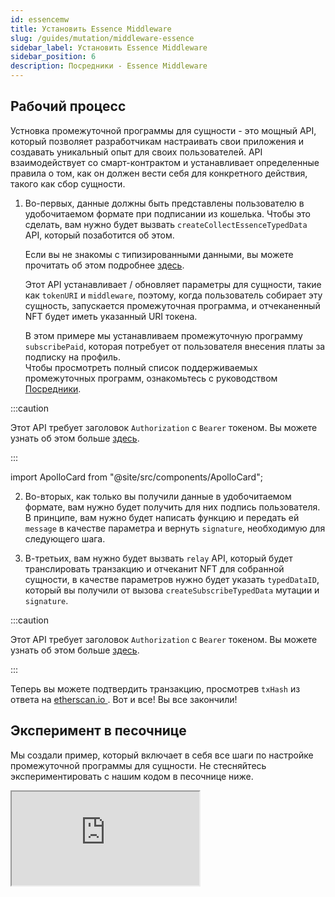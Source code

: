```yaml
---
id: essencemw
title: Установить Essence Middleware
slug: /guides/mutation/middleware-essence
sidebar_label: Установить Essence Middleware
sidebar_position: 6
description: Посредники - Essence Middleware
---
```


## Рабочий процесс

Устновка промежуточной программы для сущности - это мощный API, который позволяет разработчикам настраивать свои приложения и создавать уникальный опыт для своих пользователей. API взаимодействует со смарт-контрактом и устанавливает определенные правила о том, как он должен вести себя для конкретного действия, такого как сбор сущности.

1. Во-первых, данные должны быть представлены пользователю в удобочитаемом формате при подписании из кошелька. Чтобы это сделать, вам нужно будет вызвать `createCollectEssenceTypedData` API, который позаботится об этом.

   Если вы не знакомы с типизированными данными, вы можете прочитать об этом подробнее [здесь](https://eips.ethereum.org/EIPS/eip-712).

   Этот API устанавливает / обновляет параметры для сущности, такие как `tokenURI` и `middleware`, поэтому, когда пользователь собирает эту сущность, запускается промежуточная программа, и отчеканенный NFT будет иметь указанный URI токена.

   В этом примере мы устанавливаем промежуточную программу `subscribePaid`, которая потребует от пользователя внесения платы за подписку на профиль.<br/>
   Чтобы просмотреть полный список поддерживаемых промежуточных программ, ознакомьтесь с руководством [Посредники](/concepts/middleware).

:::caution

Этот API требует заголовок `Authorization` с `Bearer` токеном. Вы можете узнать об этом больше [здесь](/api/user-login).

:::

import ApolloCard from "@site/src/components/ApolloCard";

<ApolloCard queryName="createSetEssenceDataTypedData" />

2. Во-вторых, как только вы получили данные в удобочитаемом формате, вам нужно будет получить для них подпись пользователя. В принципе, вам нужно будет написать функцию и передать ей `message` в качестве параметра и вернуть `signature`, необходимую для следующего шага.

3. В-третьих, вам нужно будет вызвать `relay` API, который будет транслировать транзакцию и отчеканит NFT для собранной сущности, в качестве параметров нужно будет указать `typedDataID`, который вы получили от вызова `createSubscribeTypedData` мутации и `signature`.

:::caution

Этот API требует заголовок `Authorization` с `Bearer` токеном. Вы можете узнать об этом больше [здесь](/api/user-login).

:::

<ApolloCard queryName="relay" />

Теперь вы можете подтвердить транзакцию, просмотрев `txHash` из ответа на [etherscan.io ](http://etherscan.io). Вот и все! Вы все закончили!

## Эксперимент в песочнице

Мы создали пример, который включает в себя все шаги по настройке промежуточной программы для сущности. Не стесняйтесь экспериментировать с нашим кодом в песочнице ниже.

<iframe src="https://codesandbox.io/embed/set-middleware-essence-9yb14c?codemirror=1&fontsize=14&hidenavigation=0&theme=dark&runonclick=1&view=split&module=/src/App.tsx"
     title="set-middleware-essence"
    allow="accelerometer; ambient-light-sensor; camera; encrypted-media; geolocation; gyroscope; hid; microphone; midi; payment; usb; vr; xr-spatial-tracking"
    sandbox="allow-forms allow-modals allow-popups allow-presentation allow-same-origin allow-scripts"
></iframe>
